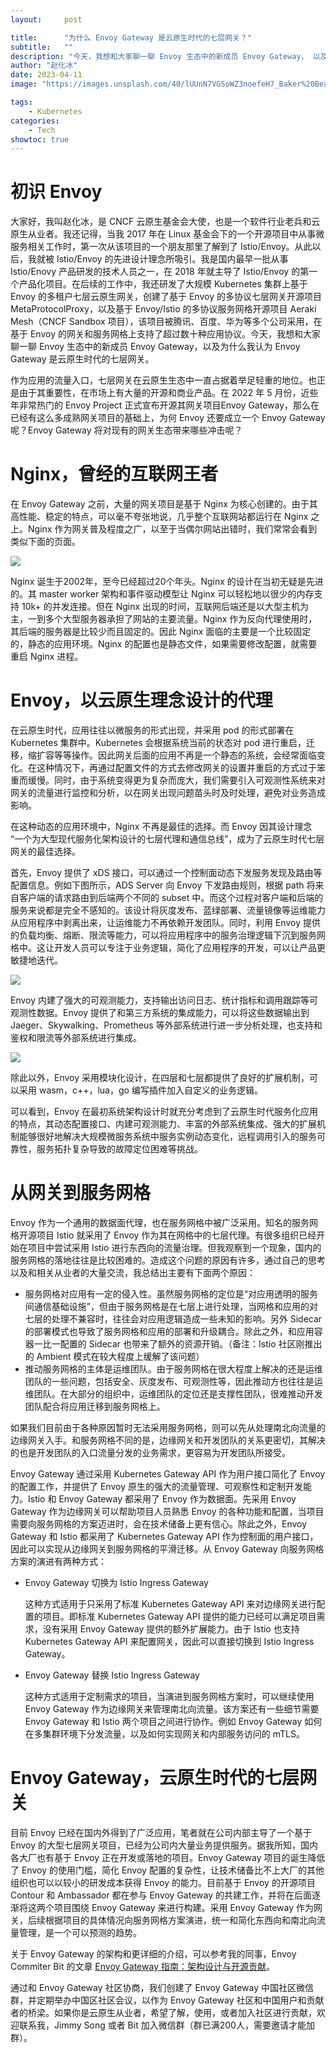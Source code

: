 ```yaml
---
layout:     post

title:      "为什么 Envoy Gateway 是云原生时代的七层网关？"
subtitle:   ""
description: "今天，我想和大家聊一聊 Envoy 生态中的新成员 Envoy Gateway， 以及为什么我认为 Envoy Gateway 是云原生时代的七层网关。"
author: "赵化冰"
date: 2023-04-11
image: "https://images.unsplash.com/40/lUUnN7VGSoWZ3noefeH7_Baker%20Beach-12.jpg?ixlib=rb-4.0.3&ixid=MnwxMjA3fDB8MHxwaG90by1wYWdlfHx8fGVufDB8fHx8&auto=format&fit=crop&w=2070&q=80"

tags:
    - Kubernetes
categories:
    - Tech
showtoc: true
---
```


# 初识 Envoy

大家好，我叫赵化冰，是 CNCF 云原生基金会大使，也是一个软件行业老兵和云原生从业者。我还记得，当我 2017 年在 Linux 基金会下的一个开源项目中从事微服务相关工作时，第一次从该项目的一个朋友那里了解到了 Istio/Envoy。从此以后，我就被 Istio/Envoy 的先进设计理念所吸引。我是国内最早一批从事 Istio/Enovy 产品研发的技术人员之一，在 2018 年就主导了 Istio/Envoy 的第一个产品化项目。在后续的工作中，我还研发了大规模 Kubernetes 集群上基于 Envoy 的多租户七层云原生网关，创建了基于 Envoy 的多协议七层网关开源项目 MetaProtocolProxy，以及基于 Envoy/Istio 的多协议服务网格开源项目 Aeraki Mesh（CNCF Sandbox 项目），该项目被腾讯、百度、华为等多个公司采用，在基于 Envoy 的网关和服务网格上支持了超过数十种应用协议。今天，我想和大家聊一聊 Envoy 生态中的新成员 Envoy Gateway，以及为什么我认为 Envoy Gateway 是云原生时代的七层网关。

作为应用的流量入口，七层网关在云原生生态中一直占据着举足轻重的地位。也正是由于其重要性，在市场上有大量的开源和商业产品。在 2022 年 5 月份，近些年非常热门的 Envoy Project 正式宣布开源其网关项目Envoy Gateway，那么在已经有这么多成熟网关项目的基础上，为何 Envoy 还要成立一个 Envoy Gateway 呢？Envoy Gateway 将对现有的网关生态带来哪些冲击呢？

# Nginx，曾经的互联网王者

在 Envoy Gateway 之前，大量的网关项目是基于 Nginx 为核心创建的。由于其高性能、稳定的特点，可以毫不夸张地说，几乎整个互联网站都运行在 Nginx 之上。Nginx 作为网关普及程度之广，以至于当偶尔网站出错时，我们常常会看到类似下面的页面。

![](/img/2023-04-11-why-eg-is-the-gateway-in-cloud-native-era/640.png)

Nginx 诞生于2002年，至今已经超过20个年头。Nginx 的设计在当初无疑是先进的。其 master worker 架构和事件驱动模型让 Nginx 可以轻松地以很少的内存支持 10k+ 的并发连接。但在 Nginx 出现的时间，互联网后端还是以大型主机为主，一到多个大型服务器承担了网站的主要流量。Nginx 作为反向代理使用时，其后端的服务器是比较少而且固定的。因此 Nginx 面临的主要是一个比较固定的，静态的应用环境。Nginx 的配置也是静态文件，如果需要修改配置，就需要重启 Nginx 进程。

# Envoy，以云原生理念设计的代理

在云原生时代，应用往往以微服务的形式出现，并采用 pod 的形式部署在 Kubernetes 集群中。Kubernetes 会根据系统当前的状态对 pod 进行重启，迁移，缩扩容等等操作。因此网关后面的应用不再是一个静态的系统，会经常面临变化。在这种情况下，再通过配置文件的方式去修改网关的设置并重启的方式过于笨重而缓慢。同时，由于系统变得更为复杂而庞大，我们需要引入可观测性系统来对网关的流量进行监控和分析，以在网关出现问题苗头时及时处理，避免对业务造成影响。

在这种动态的应用环境中，Nginx 不再是最佳的选择。而 Envoy 因其设计理念 “一个为大型现代服务化架构设计的七层代理和通信总线”，成为了云原生时代七层网关的最佳选择。

首先，Envoy 提供了 xDS 接口，可以通过一个控制面动态下发服务发现及路由等配置信息。例如下图所示，ADS Server 向 Envoy 下发路由规则，根据 path 将来自客户端的请求路由到后端两个不同的 subset 中。而这个过程对客户端和后端的服务来说都是完全不感知的。该设计将灰度发布、蓝绿部署、流量镜像等运维能力从应用程序中剥离出来，让运维能力不再依赖开发团队。同时，利用 Envoy 提供的负载均衡、熔断、限流等能力，可以将应用程序中的服务治理逻辑下沉到服务网格中。这让开发人员可以专注于业务逻辑，简化了应用程序的开发，可以让产品更敏捷地迭代。

![](/img/2023-04-11-why-eg-is-the-gateway-in-cloud-native-era/641.png)

Envoy 内建了强大的可观测能力，支持输出访问日志、统计指标和调用跟踪等可观测性数据。Envoy 提供了和第三方系统的集成能力，可以将这些数据输出到 Jaeger、Skywalking、Prometheus 等外部系统进行进一步分析处理，也支持和鉴权和限流等外部系统进行集成。

![](/img/2023-04-11-why-eg-is-the-gateway-in-cloud-native-era/642.png)

除此以外，Envoy 采用模块化设计，在四层和七层都提供了良好的扩展机制，可以采用 wasm，c++，lua，go 编写插件加入自定义的业务逻辑。

可以看到，Envoy 在最初系统架构设计时就充分考虑到了云原生时代服务化应用的特点，其动态配置接口、内建可观测能力、丰富的外部系统集成、强大的扩展机制能够很好地解决大规模微服务系统中服务实例动态变化，远程调用引入的服务可靠性，服务拓扑复杂导致的故障定位困难等挑战。

# 从网关到服务网格

Envoy 作为一个通用的数据面代理，也在服务网格中被广泛采用。知名的服务网格开源项目 Istio 就采用了 Envoy 作为其在网格中的七层代理。有很多组织已经开始在项目中尝试采用 Istio 进行东西向的流量治理。但我观察到一个现象，国内的服务网格的落地往往是比较困难的。造成这个问题的原因有许多，通过自己的思考以及和相关从业者的大量交流，我总结出主要有下面两个原因：
* 服务网格对应用有一定的侵入性。虽然服务网格的定位是“对应用透明的服务间通信基础设施”，但由于服务网格是在七层上进行处理，当网格和应用的对七层的处理不兼容时，往往会对应用逻辑造成一些未知的影响。另外 Sidecar 的部署模式也导致了服务网格和应用的部署和升级耦合。除此之外，和应用容器一比一配置的 Sidecar 也带来了额外的资源开销。（备注：Istio 社区刚推出的 Ambient 模式在较大程度上缓解了该问题）
* 推动服务网格的主体是运维团队。由于服务网格在很大程度上解决的还是运维团队的一些问题，包括安全、灰度发布、可观测性等，因此推动方也往往是运维团队。在大部分的组织中，运维团队的定位还是支撑性团队，很难推动开发团队配合将应用迁移到服务网格上。

如果我们目前由于各种原因暂时无法采用服务网格，则可以先从处理南北向流量的边缘网关入手。和服务网格不同的是，边缘网关和开发团队的关系更密切，其解决的也是开发团队的入口流量分发的业务需求，更容易为开发团队所接受。

Envoy Gateway 通过采用 Kubernetes Gateway API 作为用户接口简化了 Envoy 的配置工作，并提供了 Envoy 原生的强大的流量管理、可观察性和定制开发能力。Istio 和 Envoy Gateway 都采用了 Envoy 作为数据面。先采用 Envoy Gateway 作为边缘网关可以帮助项目人员熟悉 Envoy 的各种功能和配置，当项目需要向服务网格的方案迈进时，会在技术储备上更有信心。除此之外，Envoy Gateway 和 Istio 都采用了 Kubernetes Gateway API 作为控制面的用户接口，因此可以实现从边缘网关到服务网格的平滑迁移。从 Envoy Gateway 向服务网格方案的演进有两种方式：
* Envoy Gateway 切换为 Istio Ingress Gateway

  这种方式适用于只采用了标准 Kubernetes Gateway API 来对边缘网关进行配置的项目。即标准 Kubernetes Gateway API 提供的能力已经可以满足项目需求，没有采用 Envoy Gateway 提供的额外扩展能力。由于 Istio 也支持 Kubernetes Gateway API 来配置网关，因此可以直接切换到 Istio Ingress Gateway。
* Envoy Gateway 替换 Istio Ingress Gateway

  这种方式适用于定制需求的项目，当演进到服务网格方案时，可以继续使用 Envoy Gateway 作为边缘网关来管理南北向流量。该方案还有一些细节需要 Envoy Gateway 和 Istio 两个项目之间进行协作。例如 Envoy Gateway 如何在多集群环境下分发流量，以及如何实现网关和内部服务访问的 mTLS。

# Envoy Gateway，云原生时代的七层网关

目前 Envoy 已经在国内外得到了广泛应用，笔者就在公司内部主导了一个基于 Envoy 的大型七层网关项目，已经为公司内大量业务提供服务。据我所知，国内各大厂也有基于 Envoy 正在开发或落地的项目。Envoy Gateway 项目的诞生降低了 Envoy 的使用门槛，简化 Envoy 配置的复杂性，让技术储备比不上大厂的其他组织也可以以较小的研发成本获得 Envoy 的能力。目前基于 Envoy 的开源项目 Contour 和 Ambassador 都在参与 Envoy Gateway 的共建工作，并将在后面逐渐将这两个项目围绕 Envoy Gateway 来进行构建。采用 Envoy Gateway 作为网关，后续根据项目的具体情况向服务网格方案演进，统一和简化东西向和南北向流量管理，是一个可以预测的趋势。

关于 Envoy Gateway 的架构和更详细的介绍，可以参考我的同事，Envoy Commiter  Bit 的文章 [Envoy Gateway 指南：架构设计与开源贡献](https://mp.weixin.qq.com/s/XPgP47eb40JJD96cN_gyWQ)。

通过和 Envoy Gateway 社区协商，我们创建了 Envoy Gateway 中国社区微信群，并定期举办中国区社区会议，以作为 Envoy Gateway 社区和中国用户和贡献者的桥梁。如果你是云原生从业者，希望了解，使用，或者加入社区进行贡献，欢迎联系我，Jimmy Song 或者 Bit 加入微信群（群已满200人，需要邀请才能加群）。

